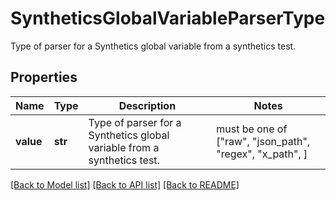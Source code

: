 # SyntheticsGlobalVariableParserType

Type of parser for a Synthetics global variable from a synthetics test.

## Properties

| Name      | Type    | Description                                                             | Notes                                                    |
| --------- | ------- | ----------------------------------------------------------------------- | -------------------------------------------------------- |
| **value** | **str** | Type of parser for a Synthetics global variable from a synthetics test. | must be one of ["raw", "json_path", "regex", "x_path", ] |

[[Back to Model list]](README.md#documentation-for-models) [[Back to API list]](README.md#documentation-for-api-endpoints) [[Back to README]](README.md)
